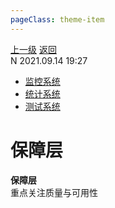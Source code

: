 ```yaml
---
pageClass: theme-item
---
```

<div class="extend-header">
    <div class="info">
        <div class="record">
            <a class="back" href="./">上一级</a>
            <a class="back" href="./">返回</a>
        </div>        
        <div class="mini">
            <span>N 2021.09.14 19:27</span>
        </div>
    </div>
    <div class="content"><div class="custom-block children"><ul><li><a href="/frontend/layerSecurity/systemMonitor">监控系统</a></li><li><a href="/frontend/layerSecurity/systemStatistical/">统计系统</a></li><li><a href="/frontend/layerSecurity/systemTest/">测试系统</a></li></ul></div></div>
</div>
<div class="content-header">
<h1>保障层</h1><strong>保障层</strong>
<summary class="desc">重点关注质量与可用性</summary>
</div>
<div class="static-content">


</div>